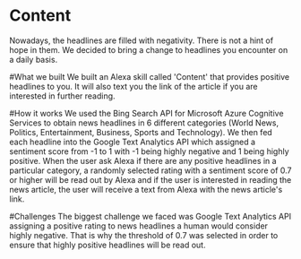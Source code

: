 # Content

Nowadays, the headlines are filled with negativity. There is not a hint of hope in them. We decided to bring a change to headlines you encounter on a daily basis.

#What we built
We built an Alexa skill called 'Content' that provides positive headlines to you. It will also text you the link of the article if you are interested in further reading.

#How it works
We used the Bing Search API for Microsoft Azure Cognitive Services to obtain news headlines in 6 different categories (World News, Politics, Entertainment, Business, Sports and Technology). We then fed each headline into the Google Text Analytics API which assigned a sentiment score from -1 to 1 with -1 being highly negative and 1 being highly positive. 
When the user ask Alexa if there are any positive headlines in a particular category, a randomly selected rating with a sentiment score of 0.7 or higher will be read out by Alexa and if the user is interested in reading the news article, the user will receive a text from Alexa with the news article's link.

#Challenges
The biggest challenge we faced was Google Text Analytics API assigning a positive rating to news headlines a human would consider highly negative. That is why the threshold of 0.7 was selected in order to ensure that highly positive headlines will be read out. 

